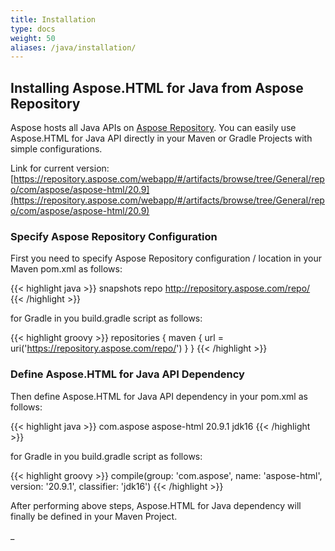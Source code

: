 ```yaml
---
title: Installation
type: docs
weight: 50
aliases: /java/installation/
---
```


## **Installing Aspose.HTML for Java from Aspose Repository** ## 
Aspose hosts all Java APIs on [Aspose Repository](https://repository.aspose.com/webapp/#/artifacts/browse/tree/General/repo/com/aspose/). You can easily use Aspose.HTML for Java API directly in your Maven or Gradle Projects with simple configurations.

Link for current version: [https://repository.aspose.com/webapp/#/artifacts/browse/tree/General/repo/com/aspose/aspose-html/20.9](https://repository.aspose.com/webapp/#/artifacts/browse/tree/General/repo/com/aspose/aspose-html/20.9)
### **Specify Aspose Repository Configuration** ### 
First you need to specify Aspose Repository configuration / location in your Maven pom.xml as follows:

{{< highlight java >}}
 <repositories>
     <repository>
         <id>snapshots</id>
         <name>repo</name>
         <url>http://repository.aspose.com/repo/</url>
     </repository>
</repositories>
{{< /highlight >}}

for Gradle in you build.gradle script as follows:

{{< highlight groovy >}}
 repositories {
     maven {
         url = uri('https://repository.aspose.com/repo/')
     }
 }
{{< /highlight >}}

### **Define Aspose.HTML for Java API Dependency** ### 
Then define Aspose.HTML for Java API dependency in your pom.xml as follows:

{{< highlight java >}}
 <dependencies>
    <dependency>
        <groupId>com.aspose</groupId>
        <artifactId>aspose-html</artifactId>
        <version>20.9.1</version>
        <classifier>jdk16</classifier>
    </dependency>
</dependencies>
{{< /highlight >}}

for Gradle in you build.gradle script as follows:

{{< highlight groovy >}}
compile(group: 'com.aspose', name: 'aspose-html', version: '20.9.1', classifier: 'jdk16')
{{< /highlight >}}

After performing above steps, Aspose.HTML for Java dependency will finally be defined in your Maven Project.

_